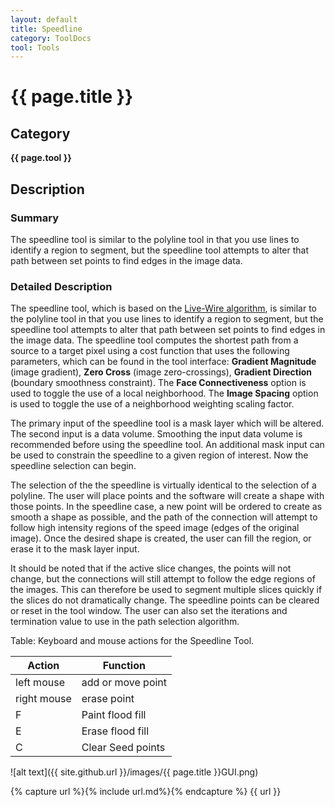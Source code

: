 ```yaml
---
layout: default
title: Speedline
category: ToolDocs 
tool: Tools
---
```


# {{ page.title }} 

## Category

**{{ page.tool }}**

## Description

### Summary

The speedline tool is similar to the polyline tool in that you use lines to identify a region to segment, but the speedline tool attempts to alter that path between set points to find edges in the image data.

### Detailed Description

The speedline tool, which is based on the [Live-Wire algorithm](http://www.insight-journal.org/browse/publication/230), is similar to the polyline tool in that you use lines to identify a region to segment, but the speedline tool attempts to alter that path between set points to find edges in the image data. The speedline tool computes the shortest path from a source to a target pixel using a cost function that uses the following parameters, which can be found in the tool interface: **Gradient Magnitude** (image gradient), **Zero Cross** (image zero-crossings), **Gradient Direction** (boundary smoothness constraint). The **Face Connectiveness** option is used to toggle the use of a local neighborhood. The **Image Spacing** option is used to toggle the use of a neighborhood weighting scaling factor. 

The primary input of the speedline tool is a mask layer which will be altered. The second input is a data volume. Smoothing the input data volume is recommended before using the speedline tool. An additional mask input can be used to constrain the speedline to a given region of interest. Now the speedline selection can begin.

The selection of the the speedline is virtually identical to the selection of a polyline. The user will place points and the software will create a shape with those points. In the speedline case, a new point will be ordered to create as smooth a shape as possible, and the path of the connection will attempt to follow high intensity regions of the speed image (edges of the original image). Once the desired shape is created, the user can fill the region, or erase it to the mask layer input.

It should be noted that if the active slice changes, the points will not change, but the connections will still attempt to follow the edge regions of the images. This can therefore be used to segment multiple slices quickly if the slices do not dramatically change. The speedline points can be cleared or reset in the tool window. The user can also set the iterations and termination value to use in the path selection algorithm.

Table: Keyboard and mouse actions for the Speedline Tool.

| Action      | Function          | 
| ----------- | ----------------- |
| left mouse  | add or move point |
| right mouse | erase point       | 
| F           | Paint flood fill  |
| E           | Erase flood fill  |
| C           | Clear Seed points |

![alt text]({{ site.github.url }}/images/{{ page.title }}GUI.png)

{% capture url %}{% include url.md%}{% endcapture %}
{{ url }}
